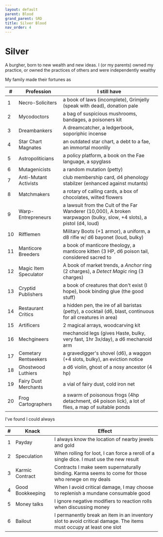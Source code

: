 ```yaml
---
layout: default
parent: Blood
grand_parent: SRD
title: Silver Blood
nav_order: 4
---
```

# Silver
A burgher, born to new wealth and new ideas. I (or my parents) owned my practice, or owned the practices of others and were independently wealthy

My family made their fortunes as

|#|Profession |I still have|
|------|-----------|-|
|1| Necro-Soliciters| a book of laws (incomplete), Grimjelly (speak with dead), donation pale|
|2| Mycodoctors| a bag of suspicious mushrooms, bandages, a poisoners kit|
|3| Dreambankers| A dreamcatcher, a ledgerbook, soporiphic incense|
|4| Star Chart Magnates| an outdated star chart, a debt to a fae, an immortal moonlily|
|5| Astropoliticians| a policy platform, a book on the Fae language, a spyglass|
|6| Mutagenicists| a random mutation (petty)| Grimjelly (mutate spell)|
|7| Anti-Mutant Activists| club membership card, d4 phenology stabilzer (enhanced against mutants)|
|8| Matchmakers| a rotary of calling cards, a box of chocolates, wilted flowers|
|9| Warp-Entrepreneurs| a lawsuit from the Cult of the Far Wanderer (10,000), A broken warpwagon (bulky, slow, +4 slots), a pistol (d4, loud)|
|10| Rifflemen| Military Boots (+1 armor), a uniform, a d8 rifle w/ d6 bayonet (loud, bulky) |
|11| Manticore Breeders| a book of manticore theology, a manticore kitten (3 HP, d6 poison tail, considered sacred to |some)|
|12| Magic Item Speculator| A book of market trends, a _Anchor_ ring (2 charges), a _Detect Magic_ ring (3 charges) |
|13| Cryptid Publishers| a book of creatures that don't exist (I hope), book binding glue (the good stuff) |
|14| Restaurant Critics| a hidden pen, the ire of all baristas (petty), a cocktail (d6, blast, continuous for all creatures in area)|
|15| Artificers| 2 magical arrays, woodcarving kit|a d8 buzzsaw (loud)|
|16| Mechgineers| mechanoid legs (gives Haste, bulky, very fast, 1hr 3x/day), a d6 mechanoid arm
|17| Cemetary Rentseekers| a gravedigger's shovel (d6), a waggon (+4 slots, bulky), an eviction notice |
|18| Ghostwood Luthiers| a d6 violin, ghost of a nosy ancestor (4 hp) |
|19| Fairy Dust Merchants | a vial of fairy dust, cold iron net |
|20| Frog Cartographers| a swarm of poisonous frogs (4hp detachment, d4 poison lick), a lot of flies, a map of suitable ponds |

I've found I could always

|#|Knack |Effect|
|------|-----------|-|
|1| Payday| I always know the location of nearby jewels and gold|
|2| Speculation| When rolling for loot, I can force a reroll of a single dice. I must use the new result|
|3| Karmic Contract| Contracts I make seem supernaturally binding. Karma seems to come for those who renege on my deals|
|4| Good Bookkeeping| When I avoid critical damage, I may choose to replenish a mundane consumable good|
|5| Money talks| I ignore negative modifiers to reaction rolls when discussing money|
|6| Bailout| I permanently break an item in an inventory slot to avoid critical damage. The items must occupy at least one slot|
